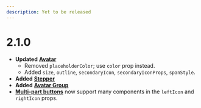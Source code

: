 ```yaml
---
description: Yet to be released
---
```


# 2.1.0

* **Updated** [**Avatar**](../valence-core/components/display/avatar.md)
  * Removed `placeholderColor`; use `color` prop instead.
  * Added `size`, `outline`, `secondaryIcon`, `secondaryIconProps`, `spanStyle`.&#x20;
* **Added** [**Stepper**](../valence-core/components/display/stepper.md)
* **Added** [**Avatar Group**](../valence-core/components/display/avatar-group.md)
* [**Multi-part buttons**](../valence-core/components/buttons/multi-part-button.md) now support many components in the `leftIcon` and `rightIcon` props.
